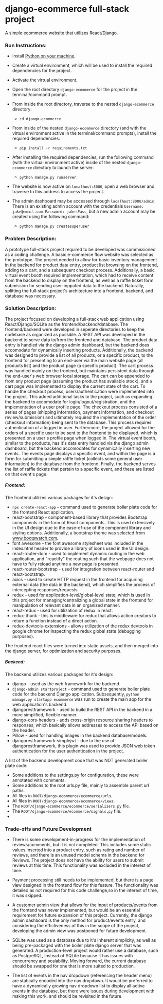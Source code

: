 # django-ecommerce full-stack project
A simple ecommerce website that utilizes React/Django.

### Run Instructions:

- Install [Python on your machine](https://www.python.org/downloads/).
- Create a virtual environment, which will be used to install the required dependencies for the project.
- Activate the virtual environment.
- Open the root directory `django-ecommerce` for the project in the terminal/command prompt.
- From inside the root directory, traverse to the nested `django-ecommerce` directory:
 
    - `cd django-ecommerce`
    
- From inside of the nested `django-ecommerce` directory (and with the virtual environment active in the terminal/command prompts), install the required dependencies:

    - `pip install -r requirements.txt`
    
- After installing the required dependencies, run the following command (with the virtual environment active) inside of the nested `django-ecommerce` directory to launch the server:

    - `python manage.py runserver`
    
- The website is now active on `localhost:8000`, open a web browser and traverse to this address to access the project.
- The admin dashboard may be accessed through `localhost:8000/admin`. There is an existing admin account with the credentials `Username: jake@email.com Password: jakesPass`, but a new admin account may be created using the following command:


    - `python manage.py createsuperuser`



### Problem Description:

A prototype full-stack project required to be developed was commissioned as a coding challenge. A basic e-commerce flow website was selected as the prototype. The project needed to allow for basic inventory management in the backend for product data entry, product list browsing on the frontend, adding to a cart, and a subsequent checkout process. Additionally, a basic virtual event booth required implementation, which had to receive content from the backend to display on the frontend, as well as a raffle ticket form submission for sending user-inpputed data to the backend. Naturally, splitting the full-stack project's architecture into a frontend, backend, and database was necessary. 

### Solution Description:

The project focused on developing a full-stack web application using React/Django/SQLite as the frontend/backend/database. The frontend/backend were developed in
seperate directories to keep the codebase as organized as possible. A REST API was developed in the backend to serve data to/from the frontend and database. The product data entry is handled via the django admin dashboard, but the backend does accomodate for dynamically inserting products. Additionally, the backend was designed to provide a list of all products, or a specific product, to the frontend for presenting to an end-user via the main website page (all products list) and the product page (a specific product). The cart process was handled mainly on the frontend, but maintains persistent data through the end-user's web browser local storage. The cart can be appended to from any product page (assuming the product has available stock), and a cart page was implemented to display the current state of the cart. To handle the checkout process, users/authentication were implemented into the project. This added additional tasks to the project, such as expanding the backend to accomodate for login/logout/registration, and the implementation of a user profile page. The checkout process consisted of a series of pages (shipping information, payment information, and checkout review/submission) and ultimately required the implementation of the order (checkout information) being sent to the database. This process requires authentication of a logged in user. Furthermore, the project allowed for the orders of a specific user to be sent to the frontend to be displayed, which is presented on a user's profile page when logged in. The virtual event booth, similar to the products, has it's data entry handled via the django admin dashboard, but the backend accomodates for dynamically inserting new events. The events page displays a specific event, and within the page is a form for submitting a simple raffle ticket (collects some general user information) to the database from the frontend. Finally, the backend serves the list of raffle tickets that
pertain to a specific event, and these are listed on that event's page.

##### Frontend:
The frontend utilizes various packages for it's design:
- `npx create-react-app` - command used to generate boiler plate code for the frontend React application. 
- react-bootstrap - component-based library that provides Bootstrap components in the form of React components. This is used extensively in the UI design due to the ease-of-use of the component library and styling options. Additionally, a bootstrap theme was selected from www.bootswatch.com.
- font awesome - the font awesome stylesheet was included in the index.html header to provide a library of icons used in the UI design.
- react-router-dom - used to implement dynamic routing in the web application, and "reactify" the routing such that the webpage does not have to fully reload anytime a new page is presented.
- react-router-bootstrap - used for integration between react-router and react-bootstrap.
- axios - used to create HTTP request in the frontend for acquiring external data (the data in the backend), which simplifies the process of intercepting responses/requests.
- redux - used for application-level/global-level state, which is used in this project for managing/centralizing a global state in the frontend for manipulation of relevant data in an organized manner.
- react-redux - used for utilization of redux in react.
- redux-thunk - this is middleware for redux that allows action creators to return a function instead of a direct action.
- redux-devtools-extensions - allows utilization of the redux devtools in google chrome for inspecting the redux global state (debugging purposes).

The frontend react files were turned into static assets, and then merged into the django server, for optimization and security purposes.


##### Backend:
The backend utilizes various packages for it's design: 
- django - used as the web framework for the backend.
- `django-admin startproject` - command used to generate boiler plate code for the backend Django application. Subsequently, `python manage.py startapp ecommerce` was run to create the main app for the web application's backend.
- djangorestframework - used to build the REST API in the backend in a more simplified, flexible manner. 
- django-cors-headers - adds cross-origin resource sharing headers to responses, which basically allows addresses to access the API based on the header.
- Pillow - used for handling images in the backend database/models.
- djangorestframework-simplejwt - due to the use of djangorestframework, this plugin was used to provide JSON web token authentication for the user authentication in the project.


A list of the backend development code that was NOT generated boiler plate code:
- Some additions to the settings.py for configuration, these were annotated with comments.
- Some additions to the root urls.py file, mainly to assemble parent url paths.
- All files in `ROOT/django-ecommerce/ecommerce/urls`.
- All files in `ROOT/django-ecommerce/ecommerce/views`.
- The `ROOT/django-ecommerce/ecommerce/serializers.py` file.
- The `ROOT/django-ecommerce/ecommerce/signals.py` file.
- 

### Trade-offs and Future Development

- There is some development-in-progress for the implementation of reviews/comments, but it is not completed. This includes some static values inserted into a product entry,
such as rating and number of reviews, and there is an unused model schema in the backend for Reviews. The project does not have the ability for users to submit reviews at this time.
This functionality was excluded in the interest of time.

- Payment processing still needs to be implemented, but there is a page view designed in the frontend flow for this feature. The functionality was detailed as not required for this code challenge,so in the interest of time, it was skipped. 

- A customer admin view that allows for the input of products/events from the frontend was never implemented, but would be an essential requirement for future expansion of this project. Currently, the django admin dashboard is the only method for product/events entry, and considering the effictiveness of this in the scope of the project, developing the admin view was postponed for future development.

- SQLite was used as a database due to it's inherent simplicity, as well as being pre-packaged with the boiler plate django server that was generated. A production-level project would rather use a database, such as PostgreSQL, instead of SQLite because it has issues with concurrency and scalability. Moving forward, the current database should be swapped for one that is more suited to production.

- The list of events in the nav dropdown (referencing the header menu) are statically encoded into the nav dropdown. It would be preferred to have a dynamically growing nav dropdown list to display all active events in the database, but there were issues during development with making this work, and should be revisited in the future.  
